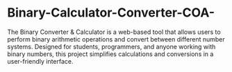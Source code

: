 # Binary-Calculator-Converter-COA-
The Binary Converter &amp; Calculator is a web-based tool that allows users to perform binary arithmetic operations and convert between different number systems. Designed for students, programmers, and anyone working with binary numbers, this project simplifies calculations and conversions in a user-friendly interface.
